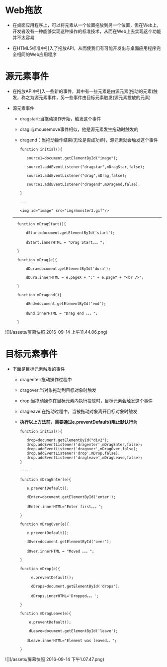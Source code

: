 # Web拖放

 - 在桌面应用程序上，可以将元素从一个位置拖放到另一个位置，但在Web上，开发者没有一种能够实现这种操作的标准技术，从而在Web上去实现这个功能并不太容易

 - 在HTML5标准中引入了拖放API，从而使我们有可能开发出与桌面应用程序完全相同的Web应用程序

# 源元素事件

 - 在拖放API中引入一些新的事件，其中有一些元素是由源元素(拖动的元素)触发，称之为源元素事件，另一些事件由目标元素触发(源元素投放的元素)

 - 源元素事件

   - dragstart:当拖动操作开始，触发这个事件

   - drag:与mousemove事件相似，他是源元素发生拖动时触发的

   - dragend：当拖动操作结束(无论是否成功)时，源元素就会触发这个事件

         function initial(){

            source1=document.getElementById("image");

            source1.addEventListener("dragstar",mDragStar,false);

            source1.addEventListener("drag",mDrag,false);

            source1.addEventListener("dragend",mDragend,false);

         }

         ---
      
         <img id="image" src="img/monster3.gif"/>

    ---

         function mDragStart(){

             dStart=document.getElementById('start');

             dStart.innerHTML = "Drag Start。。。";

         }

         function mDrag(e){

             dDura=document.getElementById('dura');

             dDura.innerHTML = e.pageX + ":" + e.pageY + "<br />";

         }

         function mDragend(){

             dEnd=document.getElementById('end');

             dEnd.innerHTML = "Drag end 。。。";

         }

 ![](/assets/屏幕快照 2016-09-14 上午11.44.06.png)

# 目标元素事件

 - 下面是目标元素触发的事件

   - dragenter:拖动操作过程中

   - dragover:当对象拖动到目标对象时触发

   - drop:当拖动操作在目标元素内执行投放时，目标元素会触发这个事件

   - dragleave:在拖动过程中，当被拖动对象离开目标对象时触发

   - **执行以上方法前，需要通过e.preventDefault()阻止默认行为**

         function initial(){ 

            drop=document.getElementById("div2");
            drop.addEventListener('dragenter',mDragEnter,false);
            drop.addEventListener('dragover',mDragOver,false);
            drop.addEventListener('drop',mDrop,false);
            drop.addEventListener('dragleave',mDragLeave,false);
         }

         ----

         function mDragEnter(e){ 

            e.preventDefault();

            dEnter=document.getElementById('enter');

            dEnter.innerHTML="Enter first。。。";

         }

         function mDragOver(e){

            e.preventDefault();

            dOver=document.getElementById('over');

            dOver.innerHTML = "Moved 。。。";

         }

         function mDrop(e){

              e.preventDefault();

              dDrops=document.getElementById('drops');

              dDrops.innerHTML='Dropped。。。';

         }

         function mDragLeave(e){

             e.preventDefault();

             dLeave=document.getElementById('leave');

            dLeave.innerHTML="Element was leaved。。";

         }
 ![](/assets/屏幕快照 2016-09-14 下午1.07.47.png)


    